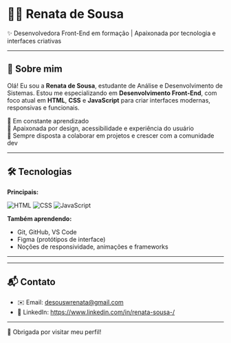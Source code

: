# 👩‍💻 Renata de Sousa

✨ Desenvolvedora Front-End em formação | Apaixonada por tecnologia e interfaces criativas

---

## 🌱 Sobre mim

Olá! Eu sou a **Renata de Sousa**, estudante de Análise e Desenvolvimento de Sistemas. Estou me especializando em **Desenvolvimento Front-End**, com foco atual em **HTML**, **CSS** e **JavaScript** para criar interfaces modernas, responsivas e funcionais.

🚀 Em constante aprendizado  
🎨 Apaixonada por design, acessibilidade e experiência do usuário  
🤝 Sempre disposta a colaborar em projetos e crescer com a comunidade dev

---

## 🛠️ Tecnologias

**Principais:**

![HTML](https://img.shields.io/badge/HTML5-E34F26?style=for-the-badge&logo=html5&logoColor=white)
![CSS](https://img.shields.io/badge/CSS3-1572B6?style=for-the-badge&logo=css3&logoColor=white)
![JavaScript](https://img.shields.io/badge/JavaScript-F7DF1E?style=for-the-badge&logo=javascript&logoColor=black)

**Também aprendendo:**

- Git, GitHub, VS Code  
- Figma (protótipos de interface)  
- Noções de responsividade, animações e frameworks

---





---

## 📬 Contato

- ✉️ Email: desouswrenata@gmail.com 
- 💼 LinkedIn: https://www.linkedin.com/in/renata-sousa-/

---

🔎 Obrigada por visitar meu perfil!
